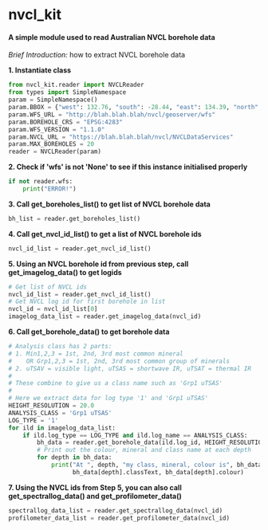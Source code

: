 # nvcl_kit

#### A simple module used to read Australian NVCL borehole data

*Brief Introduction:* how to extract NVCL borehole data

**1. Instantiate class**

```python
from nvcl_kit.reader import NVCLReader 
from types import SimpleNamespace
param = SimpleNamespace()
param.BBOX = {"west": 132.76, "south": -28.44, "east": 134.39, "north": -26.87 }
param.WFS_URL = "http://blah.blah.blah/nvcl/geoserver/wfs"
param.BOREHOLE_CRS = "EPSG:4283"
param.WFS_VERSION = "1.1.0"
param.NVCL_URL = "https://blah.blah.blah/nvcl/NVCLDataServices"
param.MAX_BOREHOLES = 20
reader = NVCLReader(param)
```

**2. Check if 'wfs' is not 'None' to see if this instance initialised properly**

```python
if not reader.wfs:
    print("ERROR!")
```

**3. Call get_boreholes_list() to get list of NVCL borehole data**

```python
bh_list = reader.get_boreholes_list()
```

**4. Call get_nvcl_id_list() to get a list of NVCL borehole ids**

```python
nvcl_id_list = reader.get_nvcl_id_list()
```

**5. Using an NVCL borehole id from previous step, call get_imagelog_data()
     to get logids**

```python
# Get list of NVCL ids
nvcl_id_list = reader.get_nvcl_id_list()
# Get NVCL log id for first borehole in list
nvcl_id = nvcl_id_list[0]
imagelog_data_list = reader.get_imagelog_data(nvcl_id)
```

**6. Call get_borehole_data() to get borehole data**

```python
# Analysis class has 2 parts:
# 1. Min1,2,3 = 1st, 2nd, 3rd most common mineral
#    OR Grp1,2,3 = 1st, 2nd, 3rd most common group of minerals
# 2. uTSAV = visible light, uTSAS = shortwave IR, uTSAT = thermal IR
#
# These combine to give us a class name such as 'Grp1 uTSAS'
#
# Here we extract data for log type '1' and 'Grp1 uTSAS'
HEIGHT_RESOLUTION = 20.0
ANALYSIS_CLASS = 'Grp1 uTSAS'
LOG_TYPE = '1'
for ild in imagelog_data_list:
    if ild.log_type == LOG_TYPE and ild.log_name == ANALYSIS_CLASS:
        bh_data = reader.get_borehole_data(ild.log_id, HEIGHT_RESOLUTION, ANALYSIS_CLASS)
        # Print out the colour, mineral and class name at each depth
        for depth in bh_data:
            print("At ", depth, "my class, mineral, colour is", bh_data[depth].className,
                  bh_data[depth].classText, bh_data[depth].colour)
```

**7. Using the NVCL ids from Step 5, you can also call get_spectrallog_data() and get_profilometer_data()**

```python
spectrallog_data_list = reader.get_spectrallog_data(nvcl_id)
profilometer_data_list = reader.get_profilometer_data(nvcl_id)
```


